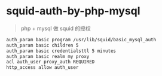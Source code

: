 # squid-auth-by-php-mysql
> php + mysql 做 squid 的授权
```html
auth_param basic program /usr/lib/squid/basic_mysql_auth
auth_param basic children 5
auth_param basic credentialsttl 5 minutes
auth_param basic realm my proxy
acl auth_user proxy_auth REQUIRED
http_access allow auth_user
```
